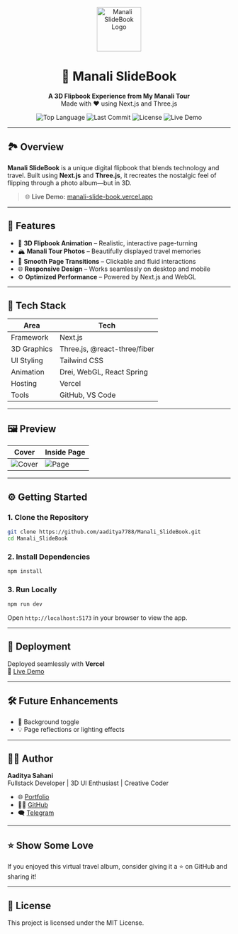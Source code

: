 
<p align="center">
  <img src="https://dummyimage.com/100x100/cccccc/000000&text=Book" alt="Manali SlideBook Logo" width="100" height="100" />
</p>

<h1 align="center">📘 Manali SlideBook</h1>

<p align="center">
  <strong>A 3D Flipbook Experience from My Manali Tour</strong><br/>
  Made with ❤️ using Next.js and Three.js
</p>

<p align="center">
  <img alt="Top Language" src="https://img.shields.io/github/languages/top/aaditya7788/Manali_SlideBook?color=purple">
  <img alt="Last Commit" src="https://img.shields.io/github/last-commit/aaditya7788/Manali_SlideBook?color=green">
  <img alt="License" src="https://img.shields.io/github/license/aaditya7788/Manali_SlideBook?color=blue">
  <img alt="Live Demo" src="https://img.shields.io/badge/Live-Demo-brightgreen">
</p>

---

## 🏞️ Overview

**Manali SlideBook** is a unique digital flipbook that blends technology and travel. Built using **Next.js** and **Three.js**, it recreates the nostalgic feel of flipping through a photo album—but in 3D.

> 🌐 **Live Demo:** [manali-slide-book.vercel.app](https://manali-slide-book.vercel.app/)

---

## 🎯 Features

- 📖 **3D Flipbook Animation** – Realistic, interactive page-turning
- 🏔️ **Manali Tour Photos** – Beautifully displayed travel memories
- 🔄 **Smooth Page Transitions** – Clickable and fluid interactions
- 🌐 **Responsive Design** – Works seamlessly on desktop and mobile
- ⚙️ **Optimized Performance** – Powered by Next.js and WebGL

---

## 🧰 Tech Stack

| Area        | Tech                          |
|-------------|-------------------------------|
| Framework   | Next.js                       |
| 3D Graphics | Three.js, @react-three/fiber  |
| UI Styling  | Tailwind CSS                  |
| Animation   | Drei, WebGL, React Spring     |
| Hosting     | Vercel                        |
| Tools       | GitHub, VS Code               |

---

## 🖼️ Preview

| Cover | Inside Page |
|-------|-------------|
| ![Cover](https://dummyimage.com/600x400/aaaaaa/000000&text=Cover+Preview) | ![Page](https://dummyimage.com/600x400/cccccc/000000&text=Page+Preview) |

---

## ⚙️ Getting Started

### 1. Clone the Repository

```bash
git clone https://github.com/aaditya7788/Manali_SlideBook.git
cd Manali_SlideBook
```

### 2. Install Dependencies

```bash
npm install
```

### 3. Run Locally

```bash
npm run dev
```

Open `http://localhost:5173` in your browser to view the app.

---

## 🚀 Deployment

Deployed seamlessly with **Vercel**  
🔗 [Live Demo](https://your-live-demo-link.com)

---

## 🛠️ Future Enhancements

* 🎵 Background toggle
* 💡 Page reflections or lighting effects

---

## 👨‍💻 Author

**Aaditya Sahani**  
Fullstack Developer | 3D UI Enthusiast | Creative Coder

- 🌐 [Portfolio](https://aadityasahani.vercel.app)  
- 🧑‍💻 [GitHub](https://github.com/aaditya7788)  
- 🗨️ [Telegram](https://t.me/Aaditya84197943)

---

## ⭐ Show Some Love

If you enjoyed this virtual travel album, consider giving it a ⭐ on GitHub and sharing it!

---

## 📄 License

This project is licensed under the MIT License.


